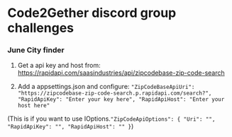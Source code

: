 # Code2Gether discord group challenges

### June City finder
1. Get a api key and host from: https://rapidapi.com/saasindustries/api/zipcodebase-zip-code-search

2. Add a appsettings.json and configure:
`"ZipCodeBaseApiUri": "https://zipcodebase-zip-code-search.p.rapidapi.com/search?",
	"RapidApiKey": "Enter your key here",
	"RapidApiHost": "Enter your host here"`


(This is if you want to use IOptions.`"ZipCodeApiOptions": {
		"Uri": "",
		"RapidApiKey": "",
		"RapidApiHost": ""
	}`)
